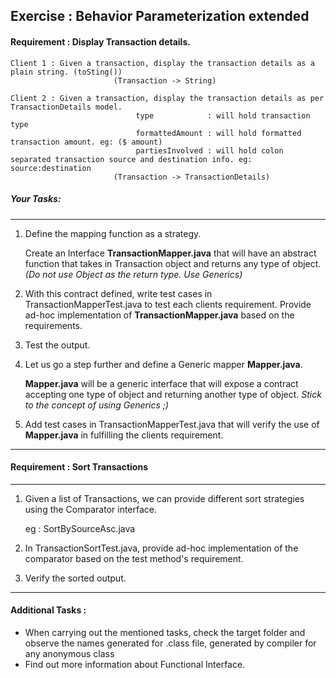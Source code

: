 ## Exercise : Behavior Parameterization extended

  
#### Requirement :  Display Transaction details.

```
Client 1 : Given a transaction, display the transaction details as a plain string. (toSting())
                       (Transaction -> String)
```
```
Client 2 : Given a transaction, display the transaction details as per TransactionDetails model.
                            type            : will hold transaction type
                            formattedAmount : will hold formatted transaction amount. eg: ($ amount)
                            partiesInvolved : will hold colon separated transaction source and destination info. eg:  source:destination
                       (Transaction -> TransactionDetails)
```

##### Your Tasks:
___
1. Define the mapping function as a strategy. 
      
    Create an Interface **TransactionMapper.java** that will have an abstract function that takes in Transaction object and returns any type of object.
    _(Do not use Object as the return type. Use Generics)_
2. With this contract defined, write test cases in TransactionMapperTest.java to test each clients requirement. Provide ad-hoc implementation of **TransactionMapper.java** based on the requirements.
3. Test the output.
4. Let us go a step further and define a Generic mapper **Mapper.java**.

   **Mapper.java** will be a generic interface that will expose a contract accepting one type of object and returning another type of object.
   _Stick to the concept of using Generics ;)_ 
   
5. Add test cases in TransactionMapperTest.java that will verify the use of **Mapper.java** in fulfilling the clients requirement.
___


#### Requirement : Sort Transactions
___
 1. Given a list of Transactions, we can provide different sort strategies using the Comparator interface.
 
    eg : SortBySourceAsc.java
    
 2. In TransactionSortTest.java, provide ad-hoc implementation of the comparator based on the test method's requirement.
    
 3. Verify the sorted output.
___

#### Additional Tasks :
* When carrying out the mentioned tasks, check the target folder and observe the names generated for .class file, generated by compiler for any anonymous class
* Find out more information about Functional Interface.
